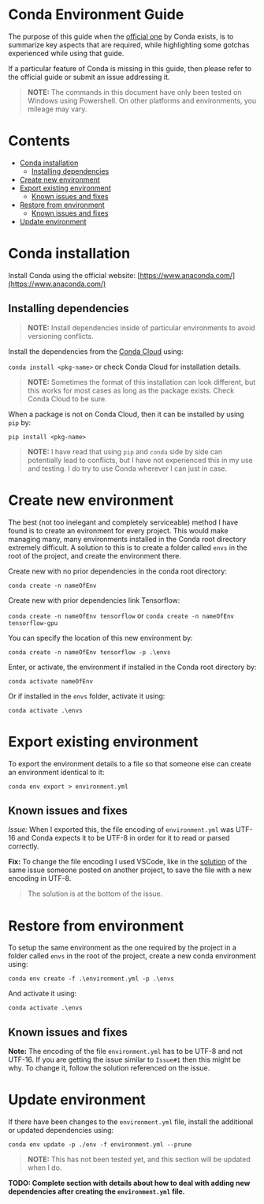 # Conda Environment Guide

The purpose of this guide when the [official one](https://docs.conda.io/projects/conda/en/latest/user-guide/tasks/manage-environments.html#updating-an-environment) by Conda exists, is to summarize key aspects that are required, while highlighting some gotchas experienced while using that guide.

If a particular feature of Conda is missing in this guide, then please refer to the official guide or submit an issue addressing it.

> **NOTE:** The commands in this document have only been tested on Windows using Powershell. On other platforms and environments, you mileage may vary.

# Contents

- [Conda installation](#conda-installation)
  - [Installing dependencies](#installing-dependencies)
- [Create new environment](#create-new-environment)
- [Export existing environment](#export-existing-environment)
  - [Known issues and fixes](#export-known-issues)
- [Restore from environment](#restore-from-environment)
  - [Known issues and fixes](#restore-known-issues)
- [Update environment](#update-environment)

# Conda installation <a name="conda-installation"></a>

Install Conda using the official website: [https://www.anaconda.com/](https://www.anaconda.com/)

## Installing dependencies <a name="installing-dependencies"></a>

> **NOTE:** Install dependencies inside of particular environments to avoid versioning conflicts.

Install the dependencies from the [Conda Cloud](https://anaconda.org/) using:

`conda install <pkg-name>` or check Conda Cloud for installation details.

> **NOTE:** Sometimes the format of this installation can look different, but this works for most cases as long as the package exists. Check Conda Cloud to be sure.

When a package is not on Conda Cloud, then it can be installed by using `pip` by:

`pip install <pkg-name>`

> **NOTE:** I have read that using `pip` and `conda` side by side can potentially lead to conflicts, but I have not experienced this in my use and testing. I do try to use Conda wherever I can just in case.

# Create new environment <a name="create-new-environment"></a>

The best (not too inelegant and completely serviceable) method I have found is to create an evironment for every project. This would make managing many, many environments installed in the Conda root directory extremely difficult. A solution to this is to create a folder called `envs` in the root of the project, and create the environment there.

Create new with no prior dependencies in the conda root directory:

`conda create -n nameOfEnv`

Create new with prior dependencies link Tensorflow:

`conda create -n nameOfEnv tensorflow` or
`conda create -n nameOfEnv tensorflow-gpu`

You can specify the location of this new environment by:

`conda create -n nameOfEnv tensorflow -p .\envs`

Enter, or activate, the environment if installed in the Conda root directory by:

`conda activate nameOfEnv`

Or if installed in the `envs` folder, activate it using:

`conda activate .\envs`

# Export existing environment <a name="export-existing-environment"></a>

To export the environment details to a file so that someone else can create an environment identical to it:

`conda env export > environment.yml`

## Known issues and fixes <a name="export-known-issues"></a>

_Issue:_ When I exported this, the file encoding of `environment.yml` was UTF-16 and Conda expects it to be UTF-8 in order for it to read or parsed correctly.

**Fix:** To change the file encoding I used VSCode, like in the [solution](https://github.com/conda/conda/issues/7381) of the same issue someone posted on another project, to save the file with a new encoding in UTF-8.

> The solution is at the bottom of the issue.

# Restore from environment <a name="restore-from-environment"></a>

To setup the same environment as the one required by the project in a folder called `envs` in the root of the project, create a new conda environment using:

`conda env create -f .\environment.yml -p .\envs`

And activate it using:

`conda activate .\envs`

## Known issues and fixes <a name="restore-known-issues"></a>

**Note:** The encoding of the file `environment.yml` has to be UTF-8 and not UTF-16. If you are getting the issue similar to `Issue#1` then this might be why. To change it, follow the solution referenced on the issue.

# Update environment <a name="update-environment"></a>

If there have been changes to the `environment.yml` file, install the additional or updated dependencies using:

`conda env update -p ./env -f environment.yml --prune`

> **NOTE:** This has not been tested yet, and this section will be updated when I do.

**TODO: Complete section with details about how to deal with adding new dependencies after creating the `environment.yml` file.**
